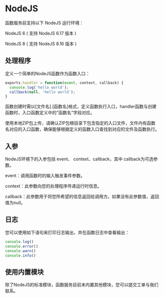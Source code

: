 # NodeJS

函数服务前支持以下 NodeJS 运行环境：

NodeJS 6 ( 支持  NodeJS 6.17 版本 )

NodeJS 8 ( 支持  NodeJS 8.16 版本 )

## 处理程序

定义一个简单的NodeJS函数作为函数入口：

```JavaScript
exports.handler = function(event, context, callback) {
  console.log('hello world');
  callback(null, 'hello world');
}
```

函数创建时需以[文件名].[函数名]格式，定义函数执行入口，handler函数与创建函数时，入口函数定义中的“函数名”字段对应。

使用本地ZIP包上传，请确认ZIP包根目录下包含指定的入口文件，文件内有函数名对应的入口函数，确保能够根据定义的函数入口查找到对应的文件及函数执行。

   
## 入参
NodeJS环境下的入参包括 event、 context、callback，其中 callback为可选参数。

event：调用函数时的输入触发事件参数。

context：此参数向您的处理程序传递运行时信息。

callback：此参数用于将您所希望的信息返回给调用方。如果没有此参数值，返回值为null。


## 日志

您可以使用如下语句来打印日志输出，并在函数日志中查看输出：

```JavaScript
console.log()
console.error()
console.warn()
console.info()
```


## 使用内置模块

除了NodeJS的标准模块，函数服务目前未内置其他模块，您可以提交工单与我们联系。
